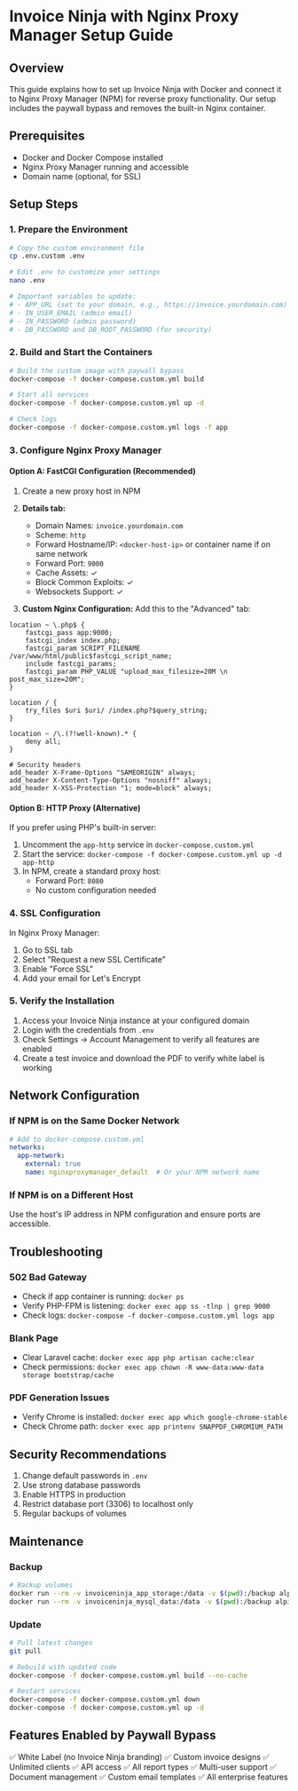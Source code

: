# Invoice Ninja with Nginx Proxy Manager Setup Guide

## Overview

This guide explains how to set up Invoice Ninja with Docker and connect it to Nginx Proxy Manager (NPM) for reverse proxy functionality. Our setup includes the paywall bypass and removes the built-in Nginx container.

## Prerequisites

- Docker and Docker Compose installed
- Nginx Proxy Manager running and accessible
- Domain name (optional, for SSL)

## Setup Steps

### 1. Prepare the Environment

```bash
# Copy the custom environment file
cp .env.custom .env

# Edit .env to customize your settings
nano .env

# Important variables to update:
# - APP_URL (set to your domain, e.g., https://invoice.yourdomain.com)
# - IN_USER_EMAIL (admin email)
# - IN_PASSWORD (admin password)
# - DB_PASSWORD and DB_ROOT_PASSWORD (for security)
```

### 2. Build and Start the Containers

```bash
# Build the custom image with paywall bypass
docker-compose -f docker-compose.custom.yml build

# Start all services
docker-compose -f docker-compose.custom.yml up -d

# Check logs
docker-compose -f docker-compose.custom.yml logs -f app
```

### 3. Configure Nginx Proxy Manager

#### Option A: FastCGI Configuration (Recommended)

1. Create a new proxy host in NPM
2. **Details tab:**
   - Domain Names: `invoice.yourdomain.com`
   - Scheme: `http`
   - Forward Hostname/IP: `<docker-host-ip>` or container name if on same network
   - Forward Port: `9000`
   - Cache Assets: ✓
   - Block Common Exploits: ✓
   - Websockets Support: ✓

3. **Custom Nginx Configuration:**
   Add this to the "Advanced" tab:

```nginx
location ~ \.php$ {
    fastcgi_pass app:9000;
    fastcgi_index index.php;
    fastcgi_param SCRIPT_FILENAME /var/www/html/public$fastcgi_script_name;
    include fastcgi_params;
    fastcgi_param PHP_VALUE "upload_max_filesize=20M \n post_max_size=20M";
}

location / {
    try_files $uri $uri/ /index.php?$query_string;
}

location ~ /\.(?!well-known).* {
    deny all;
}

# Security headers
add_header X-Frame-Options "SAMEORIGIN" always;
add_header X-Content-Type-Options "nosniff" always;
add_header X-XSS-Protection "1; mode=block" always;
```

#### Option B: HTTP Proxy (Alternative)

If you prefer using PHP's built-in server:

1. Uncomment the `app-http` service in `docker-compose.custom.yml`
2. Start the service: `docker-compose -f docker-compose.custom.yml up -d app-http`
3. In NPM, create a standard proxy host:
   - Forward Port: `8080`
   - No custom configuration needed

### 4. SSL Configuration

In Nginx Proxy Manager:
1. Go to SSL tab
2. Select "Request a new SSL Certificate"
3. Enable "Force SSL"
4. Add your email for Let's Encrypt

### 5. Verify the Installation

1. Access your Invoice Ninja instance at your configured domain
2. Login with the credentials from `.env`
3. Check Settings → Account Management to verify all features are enabled
4. Create a test invoice and download the PDF to verify white label is working

## Network Configuration

### If NPM is on the Same Docker Network

```yaml
# Add to docker-compose.custom.yml
networks:
  app-network:
    external: true
    name: nginxproxymanager_default  # Or your NPM network name
```

### If NPM is on a Different Host

Use the host's IP address in NPM configuration and ensure ports are accessible.

## Troubleshooting

### 502 Bad Gateway
- Check if app container is running: `docker ps`
- Verify PHP-FPM is listening: `docker exec app ss -tlnp | grep 9000`
- Check logs: `docker-compose -f docker-compose.custom.yml logs app`

### Blank Page
- Clear Laravel cache: `docker exec app php artisan cache:clear`
- Check permissions: `docker exec app chown -R www-data:www-data storage bootstrap/cache`

### PDF Generation Issues
- Verify Chrome is installed: `docker exec app which google-chrome-stable`
- Check Chrome path: `docker exec app printenv SNAPPDF_CHROMIUM_PATH`

## Security Recommendations

1. Change default passwords in `.env`
2. Use strong database passwords
3. Enable HTTPS in production
4. Restrict database port (3306) to localhost only
5. Regular backups of volumes

## Maintenance

### Backup
```bash
# Backup volumes
docker run --rm -v invoiceninja_app_storage:/data -v $(pwd):/backup alpine tar czf /backup/storage-backup.tar.gz -C /data .
docker run --rm -v invoiceninja_mysql_data:/data -v $(pwd):/backup alpine tar czf /backup/mysql-backup.tar.gz -C /data .
```

### Update
```bash
# Pull latest changes
git pull

# Rebuild with updated code
docker-compose -f docker-compose.custom.yml build --no-cache

# Restart services
docker-compose -f docker-compose.custom.yml down
docker-compose -f docker-compose.custom.yml up -d
```

## Features Enabled by Paywall Bypass

✅ White Label (no Invoice Ninja branding)
✅ Custom invoice designs
✅ Unlimited clients
✅ API access
✅ All report types
✅ Multi-user support
✅ Document management
✅ Custom email templates
✅ All enterprise features